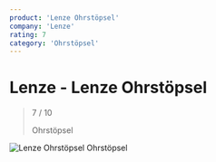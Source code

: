 ```yaml
---
product: 'Lenze Ohrstöpsel'
company: 'Lenze'
rating: 7
category: 'Ohrstöpsel'
---
```


# Lenze - Lenze Ohrstöpsel
>
> 7 / 10
>
> Ohrstöpsel

![Lenze Ohrstöpsel](./assets/lenze-lenze-ohrstöpsel-685d4b48-5d61-49dd-b738-7723ce8d2613.jpg)
Ohrstöpsel
